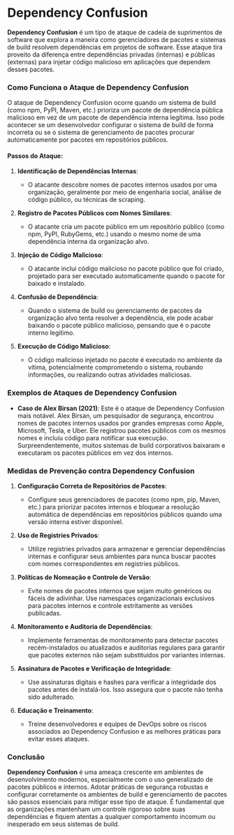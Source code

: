 # Dependency Confusion

**Dependency Confusion** é um tipo de ataque de cadeia de suprimentos de software que explora a maneira como gerenciadores de pacotes e sistemas de build resolvem dependências em projetos de software. Esse ataque tira proveito da diferença entre dependências privadas (internas) e públicas (externas) para injetar código malicioso em aplicações que dependem desses pacotes.

### Como Funciona o Ataque de Dependency Confusion

O ataque de Dependency Confusion ocorre quando um sistema de build (como npm, PyPI, Maven, etc.) prioriza um pacote de dependência pública malicioso em vez de um pacote de dependência interna legítima. Isso pode acontecer se um desenvolvedor configurar o sistema de build de forma incorreta ou se o sistema de gerenciamento de pacotes procurar automaticamente por pacotes em repositórios públicos.

#### Passos do Ataque:

1. **Identificação de Dependências Internas**:
   - O atacante descobre nomes de pacotes internos usados por uma organização, geralmente por meio de engenharia social, análise de código público, ou técnicas de scraping.

2. **Registro de Pacotes Públicos com Nomes Similares**:
   - O atacante cria um pacote público em um repositório público (como npm, PyPI, RubyGems, etc.) usando o mesmo nome de uma dependência interna da organização alvo.
   
3. **Injeção de Código Malicioso**:
   - O atacante inclui código malicioso no pacote público que foi criado, projetado para ser executado automaticamente quando o pacote for baixado e instalado.

4. **Confusão de Dependência**:
   - Quando o sistema de build ou gerenciamento de pacotes da organização alvo tenta resolver a dependência, ele pode acabar baixando o pacote público malicioso, pensando que é o pacote interno legítimo.

5. **Execução de Código Malicioso**:
   - O código malicioso injetado no pacote é executado no ambiente da vítima, potencialmente comprometendo o sistema, roubando informações, ou realizando outras atividades maliciosas.

### Exemplos de Ataques de Dependency Confusion

- **Caso de Alex Birsan (2021)**: Este é o ataque de Dependency Confusion mais notável. Alex Birsan, um pesquisador de segurança, encontrou nomes de pacotes internos usados por grandes empresas como Apple, Microsoft, Tesla, e Uber. Ele registrou pacotes públicos com os mesmos nomes e incluiu código para notificar sua execução. Surpreendentemente, muitos sistemas de build corporativos baixaram e executaram os pacotes públicos em vez dos internos.

### Medidas de Prevenção contra Dependency Confusion

1. **Configuração Correta de Repositórios de Pacotes**:
   - Configure seus gerenciadores de pacotes (como npm, pip, Maven, etc.) para priorizar pacotes internos e bloquear a resolução automática de dependências em repositórios públicos quando uma versão interna estiver disponível.

2. **Uso de Registries Privados**:
   - Utilize registries privados para armazenar e gerenciar dependências internas e configurar seus ambientes para nunca buscar pacotes com nomes correspondentes em registries públicos.

3. **Políticas de Nomeação e Controle de Versão**:
   - Evite nomes de pacotes internos que sejam muito genéricos ou fáceis de adivinhar. Use namespaces organizacionais exclusivos para pacotes internos e controle estritamente as versões publicadas.

4. **Monitoramento e Auditoria de Dependências**:
   - Implemente ferramentas de monitoramento para detectar pacotes recém-instalados ou atualizados e auditorias regulares para garantir que pacotes externos não sejam substituídos por variantes internas.

5. **Assinatura de Pacotes e Verificação de Integridade**:
   - Use assinaturas digitais e hashes para verificar a integridade dos pacotes antes de instalá-los. Isso assegura que o pacote não tenha sido adulterado.

6. **Educação e Treinamento**:
   - Treine desenvolvedores e equipes de DevOps sobre os riscos associados ao Dependency Confusion e as melhores práticas para evitar esses ataques.

### Conclusão

**Dependency Confusion** é uma ameaça crescente em ambientes de desenvolvimento modernos, especialmente com o uso generalizado de pacotes públicos e internos. Adotar práticas de segurança robustas e configurar corretamente os ambientes de build e gerenciamento de pacotes são passos essenciais para mitigar esse tipo de ataque. É fundamental que as organizações mantenham um controle rigoroso sobre suas dependências e fiquem atentas a qualquer comportamento incomum ou inesperado em seus sistemas de build.